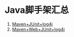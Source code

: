 # Java脚手架汇总

1. [Maven+JUnit+log4j](maven-junit-log4j/)
2. [Maven+Web+JUnit+log4j](maven-web-log4j/)